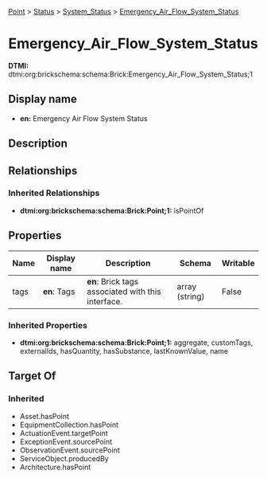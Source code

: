 [Point](../../Point.md) > [Status](../Status.md) > [System_Status](System_Status.md) > [Emergency_Air_Flow_System_Status](.)
# Emergency_Air_Flow_System_Status
**DTMI:** dtmi:org:brickschema:schema:Brick:Emergency_Air_Flow_System_Status;1
## Display name
- **en:** Emergency Air Flow System Status
## Description
## Relationships
### Inherited Relationships
* **dtmi:org:brickschema:schema:Brick:Point;1:** isPointOf
## Properties
|Name|Display name|Description|Schema|Writable|
|-|-|-|-|-|
|tags|**en**: Tags|**en**: Brick tags associated with this interface.|array (string)|False|
### Inherited Properties
* **dtmi:org:brickschema:schema:Brick:Point;1:** aggregate, customTags, externalIds, hasQuantity, hasSubstance, lastKnownValue, name
## Target Of
### Inherited
* Asset.hasPoint
* EquipmentCollection.hasPoint
* ActuationEvent.targetPoint
* ExceptionEvent.sourcePoint
* ObservationEvent.sourcePoint
* ServiceObject.producedBy
* Architecture.hasPoint
